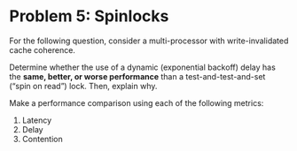 # Problem 5: Spinlocks

For the following question, consider a multi-processor with write-invalidated cache coherence.

Determine whether the use of a dynamic (exponential backoff) delay has the **same, better, or worse performance** than a test-and-test-and-set (“spin on read”) lock. Then, explain why.

Make a performance comparison using each of the following metrics:

1. Latency
2. Delay
3. Contention
